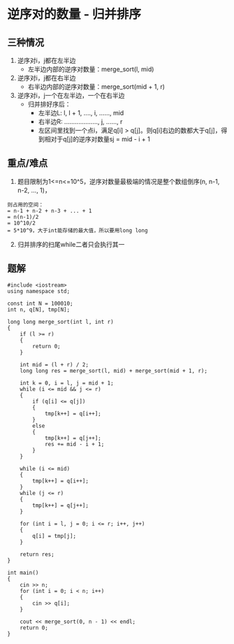 # 逆序对的数量 - 归并排序

## 三种情况
1. 逆序对i，j都在左半边
    - 左半边内部的逆序对数量：merge_sort(l, mid)
2. 逆序对i，j都在右半边
    - 右半边内部的逆序对数量：merge_sort(mid + 1, r)
3. 逆序对i，j一个在左半边，一个在右半边
    - 归并排好序后：
        - 左半边L: l, l + 1, ...., i, ......, mid
        - 右半边R: ..................., j, ......, r
        - 左区间里找到一个点i，满足q[i] > q[j]。则q[i]右边的数都大于q[j]，得到相对于q[j]的逆序对数量sj = mid - i + 1



## 重点/难点
1. 题目限制为1<=n<=10^5，逆序对数量最极端的情况是整个数组倒序(n, n-1, n-2, ..., 1)，
```
则占用的空间：
= n-1 + n-2 + n-3 + ... + 1
= n(n-1)/2
= 10^10/2
= 5*10^9，大于int能存储的最大值，所以要用long long
```
2. 归并排序的扫尾while二者只会执行其一


## 题解
```
#include <iostream>
using namespace std;

const int N = 100010;
int n, q[N], tmp[N];

long long merge_sort(int l, int r)
{
    if (l >= r)
    {
        return 0;
    }
    
    int mid = (l + r) / 2;
    long long res = merge_sort(l, mid) + merge_sort(mid + 1, r);
    
    int k = 0, i = l, j = mid + 1;
    while (i <= mid && j <= r)
    {
        if (q[i] <= q[j])
        {
            tmp[k++] = q[i++];
        }
        else
        {
            tmp[k++] = q[j++];
            res += mid - i + 1;
        }
    }
    
    while (i <= mid)
    {
        tmp[k++] = q[i++];
    }
    while (j <= r)
    {
        tmp[k++] = q[j++];
    }
    
    for (int i = l, j = 0; i <= r; i++, j++)
    {
        q[i] = tmp[j];
    }
    
    return res;
}

int main()
{
    cin >> n;
    for (int i = 0; i < n; i++)
    {
        cin >> q[i];
    }
    
    cout << merge_sort(0, n - 1) << endl;
    return 0;
}
```